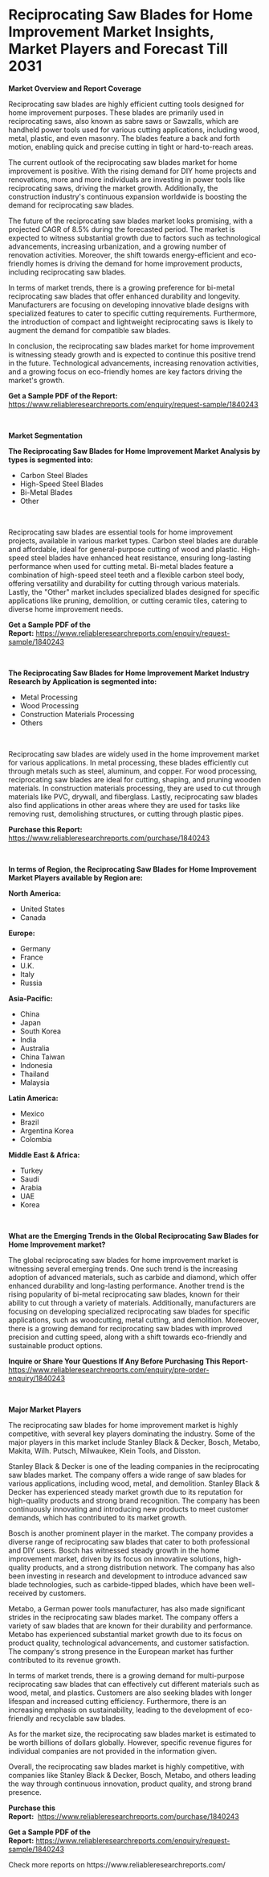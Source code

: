 <p><h1>Reciprocating Saw Blades for Home Improvement Market Insights, Market Players and Forecast Till 2031</h1></p><p><strong>Market Overview and Report Coverage</strong></p>
<p><p>Reciprocating saw blades are highly efficient cutting tools designed for home improvement purposes. These blades are primarily used in reciprocating saws, also known as sabre saws or Sawzalls, which are handheld power tools used for various cutting applications, including wood, metal, plastic, and even masonry. The blades feature a back and forth motion, enabling quick and precise cutting in tight or hard-to-reach areas.</p><p>The current outlook of the reciprocating saw blades market for home improvement is positive. With the rising demand for DIY home projects and renovations, more and more individuals are investing in power tools like reciprocating saws, driving the market growth. Additionally, the construction industry's continuous expansion worldwide is boosting the demand for reciprocating saw blades.</p><p>The future of the reciprocating saw blades market looks promising, with a projected CAGR of 8.5% during the forecasted period. The market is expected to witness substantial growth due to factors such as technological advancements, increasing urbanization, and a growing number of renovation activities. Moreover, the shift towards energy-efficient and eco-friendly homes is driving the demand for home improvement products, including reciprocating saw blades.</p><p>In terms of market trends, there is a growing preference for bi-metal reciprocating saw blades that offer enhanced durability and longevity. Manufacturers are focusing on developing innovative blade designs with specialized features to cater to specific cutting requirements. Furthermore, the introduction of compact and lightweight reciprocating saws is likely to augment the demand for compatible saw blades.</p><p>In conclusion, the reciprocating saw blades market for home improvement is witnessing steady growth and is expected to continue this positive trend in the future. Technological advancements, increasing renovation activities, and a growing focus on eco-friendly homes are key factors driving the market's growth.</p></p>
<p><strong>Get a Sample PDF of the Report:</strong> <a href="https://www.reliableresearchreports.com/enquiry/request-sample/1840243">https://www.reliableresearchreports.com/enquiry/request-sample/1840243</a></p>
<p>&nbsp;</p>
<p><strong>Market Segmentation</strong></p>
<p><strong>The Reciprocating Saw Blades for Home Improvement Market Analysis by types is segmented into:</strong></p>
<p><ul><li>Carbon Steel Blades</li><li>High-Speed Steel Blades</li><li>Bi-Metal Blades</li><li>Other</li></ul></p>
<p>&nbsp;</p>
<p><p>Reciprocating saw blades are essential tools for home improvement projects, available in various market types. Carbon steel blades are durable and affordable, ideal for general-purpose cutting of wood and plastic. High-speed steel blades have enhanced heat resistance, ensuring long-lasting performance when used for cutting metal. Bi-metal blades feature a combination of high-speed steel teeth and a flexible carbon steel body, offering versatility and durability for cutting through various materials. Lastly, the "Other" market includes specialized blades designed for specific applications like pruning, demolition, or cutting ceramic tiles, catering to diverse home improvement needs.</p></p>
<p><strong>Get a Sample PDF of the Report:</strong>&nbsp;<a href="https://www.reliableresearchreports.com/enquiry/request-sample/1840243">https://www.reliableresearchreports.com/enquiry/request-sample/1840243</a></p>
<p>&nbsp;</p>
<p><strong>The Reciprocating Saw Blades for Home Improvement Market Industry Research by Application is segmented into:</strong></p>
<p><ul><li>Metal Processing</li><li>Wood Processing</li><li>Construction Materials Processing</li><li>Others</li></ul></p>
<p>&nbsp;</p>
<p><p>Reciprocating saw blades are widely used in the home improvement market for various applications. In metal processing, these blades efficiently cut through metals such as steel, aluminum, and copper. For wood processing, reciprocating saw blades are ideal for cutting, shaping, and pruning wooden materials. In construction materials processing, they are used to cut through materials like PVC, drywall, and fiberglass. Lastly, reciprocating saw blades also find applications in other areas where they are used for tasks like removing rust, demolishing structures, or cutting through plastic pipes.</p></p>
<p><strong>Purchase this Report:</strong>&nbsp; <a href="https://www.reliableresearchreports.com/purchase/1840243">https://www.reliableresearchreports.com/purchase/1840243</a></p>
<p>&nbsp;</p>
<p><strong>In terms of Region, the Reciprocating Saw Blades for Home Improvement Market Players available by Region are:</strong></p>
<p>
    <p> <strong> North America: </strong>
        <ul>
            <li>United States</li>
            <li>Canada</li>
        </ul>
        </p> 
    <p> <strong> Europe: </strong>
        <ul>
            <li>Germany</li>
            <li>France</li>
            <li>U.K.</li>
            <li>Italy</li>
            <li>Russia</li>
        </ul>
        </p> 
    <p> <strong> Asia-Pacific: </strong>
        <ul>
            <li>China</li>
            <li>Japan</li>
            <li>South Korea</li>
            <li>India</li>
            <li>Australia</li>
            <li>China Taiwan</li>
            <li>Indonesia</li>
            <li>Thailand</li>
            <li>Malaysia</li>
        </ul>
        </p> 
    <p> <strong> Latin America: </strong>
        <ul>
            <li>Mexico</li>
            <li>Brazil</li>
            <li>Argentina Korea</li>
            <li>Colombia</li>
        </ul>
        </p> 
    <p> <strong> Middle East & Africa: </strong>
        <ul>
            <li>Turkey</li>
            <li>Saudi</li>
            <li>Arabia</li>
            <li>UAE</li>
            <li>Korea</li>
        </ul>
    </p>
    </p>
<p>&nbsp;</p>
<p><strong>What are the Emerging Trends in the Global Reciprocating Saw Blades for Home Improvement market?</strong></p>
<p><p>The global reciprocating saw blades for home improvement market is witnessing several emerging trends. One such trend is the increasing adoption of advanced materials, such as carbide and diamond, which offer enhanced durability and long-lasting performance. Another trend is the rising popularity of bi-metal reciprocating saw blades, known for their ability to cut through a variety of materials. Additionally, manufacturers are focusing on developing specialized reciprocating saw blades for specific applications, such as woodcutting, metal cutting, and demolition. Moreover, there is a growing demand for reciprocating saw blades with improved precision and cutting speed, along with a shift towards eco-friendly and sustainable product options.</p></p>
<p><strong>Inquire or Share Your Questions If Any Before Purchasing This Report</strong>- <a href="https://www.reliableresearchreports.com/enquiry/pre-order-enquiry/1840243">https://www.reliableresearchreports.com/enquiry/pre-order-enquiry/1840243</a></p>
<p>&nbsp;</p>
<p><strong>Major Market Players</strong></p>
<p><p>The reciprocating saw blades for home improvement market is highly competitive, with several key players dominating the industry. Some of the major players in this market include Stanley Black & Decker, Bosch, Metabo, Makita, Wilh. Putsch, Milwaukee, Klein Tools, and Disston.</p><p>Stanley Black & Decker is one of the leading companies in the reciprocating saw blades market. The company offers a wide range of saw blades for various applications, including wood, metal, and demolition. Stanley Black & Decker has experienced steady market growth due to its reputation for high-quality products and strong brand recognition. The company has been continuously innovating and introducing new products to meet customer demands, which has contributed to its market growth.</p><p>Bosch is another prominent player in the market. The company provides a diverse range of reciprocating saw blades that cater to both professional and DIY users. Bosch has witnessed steady growth in the home improvement market, driven by its focus on innovative solutions, high-quality products, and a strong distribution network. The company has also been investing in research and development to introduce advanced saw blade technologies, such as carbide-tipped blades, which have been well-received by customers.</p><p>Metabo, a German power tools manufacturer, has also made significant strides in the reciprocating saw blades market. The company offers a variety of saw blades that are known for their durability and performance. Metabo has experienced substantial market growth due to its focus on product quality, technological advancements, and customer satisfaction. The company's strong presence in the European market has further contributed to its revenue growth.</p><p>In terms of market trends, there is a growing demand for multi-purpose reciprocating saw blades that can effectively cut different materials such as wood, metal, and plastics. Customers are also seeking blades with longer lifespan and increased cutting efficiency. Furthermore, there is an increasing emphasis on sustainability, leading to the development of eco-friendly and recyclable saw blades.</p><p>As for the market size, the reciprocating saw blades market is estimated to be worth billions of dollars globally. However, specific revenue figures for individual companies are not provided in the information given.</p><p>Overall, the reciprocating saw blades market is highly competitive, with companies like Stanley Black & Decker, Bosch, Metabo, and others leading the way through continuous innovation, product quality, and strong brand presence.</p></p>
<p><strong>Purchase this Report:</strong>&nbsp;&nbsp;<a href="https://www.reliableresearchreports.com/purchase/1840243">https://www.reliableresearchreports.com/purchase/1840243</a></p>
<p></p>
<p><strong>Get a Sample PDF of the Report:</strong>&nbsp;<a href="https://www.reliableresearchreports.com/enquiry/request-sample/1840243">https://www.reliableresearchreports.com/enquiry/request-sample/1840243</a></p>
<p>Check more reports on https://www.reliableresearchreports.com/</p>